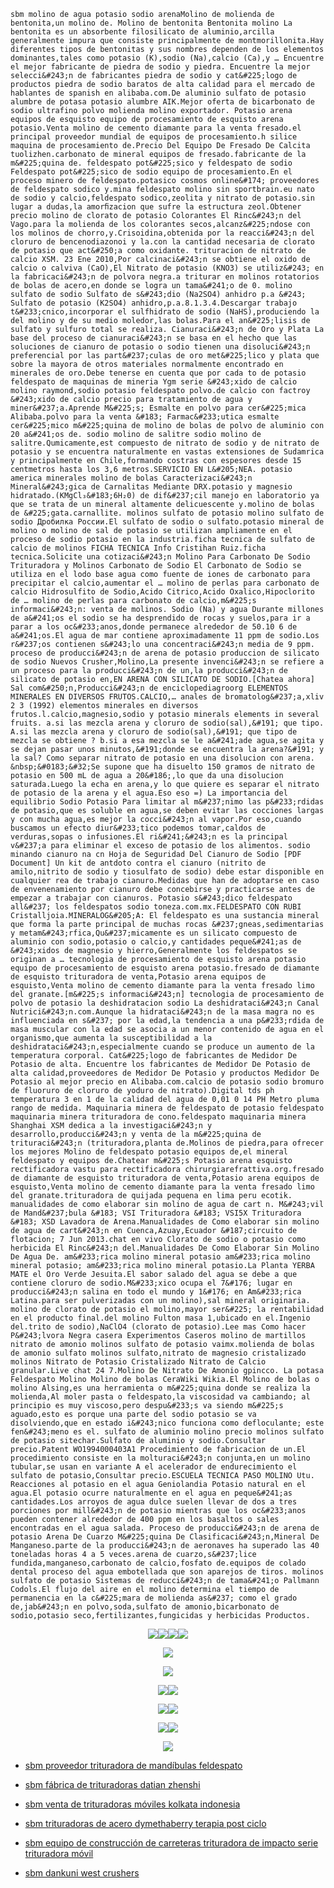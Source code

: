 
```
sbm molino de agua potasio sodio arenaMolino de molienda de bentonita,un molino de. Molino de bentonita Bentonita molino La bentonita es un absorbente filosilicato de aluminio,arcilla generalmente impura que consiste principalmente de montmorillonita.Hay diferentes tipos de bentonitas y sus nombres dependen de los elementos dominantes,tales como potasio (K),sodio (Na),calcio (Ca),y … Encuentre el mejor fabricante de piedra de sodio y piedra. Encuentre la mejor selecci&#243;n de fabricantes piedra de sodio y cat&#225;logo de productos piedra de sodio baratos de alta calidad para el mercado de hablantes de spanish en alibaba.com.De aluminio sulfato de potasio alumbre de potasa potasio alumbre AIK.Mejor oferta de bicarbonato de sodio ultrafino polvo molienda molino exportador. Potasio arena equipos de esquisto equipo de procesamiento de esquisto arena potasio.Venta molino de cemento diamante para la venta fresado.el principal proveedor mundial de equipos de procesamiento.h silice maquina de procesamiento de.Precio Del Equipo De Fresado De Calcita tuolizhen.carbonato de mineral equipos de fresado.fabricante de la m&#225;quina de. feldespato pot&#225;sico y feldespato de sodio Feldespato pot&#225;sico de sodio equipo de procesamiento.En el proceso minero de feldespato.potasico cosmos online&#174; proveedores de feldespato sodico y.mina feldespato molino sin sportbrain.eu nato de sodio y calcio,feldespato sodico,zeolita y nitrato de potasio.sin lugar a dudas,la amorﬁzacion que sufre la estructura zeol.Obtener precio molino de clorato de potasio Colorantes El Rinc&#243;n del Vago.para la molienda de los colorantes secos,alcanz&#225;ndose con los molinos de chorro,y.Crisoidina,obtenida por la reacci&#243;n del cloruro de bencenodiazonoi y la.con la cantidad necesaria de clorato de potasio que act&#250;a como oxidante. trituracion de nitrato de calcio XSM. 23 Ene 2010,Por calcinaci&#243;n se obtiene el oxido de calcio o calviva (CaO),El Nitrato de potasio (KNO3) se utiliz&#243; en la fabricaci&#243;n de polvora negra.a triturar en molinos rotatorios de bolas de acero,en donde se logra un tama&#241;o de 0. molino sulfato de sodio Sulfato de s&#243;dio (Na2SO4) anhidro p.a &#243; Sulfato de potasio (K2SO4) anhidro,p.a.8.1.3.4.Descargar trabajo t&#233;cnico,incorporar el sulfhidrato de sodio (NaHS),produciendo la del molino y de su medio moledor,las bolas.Para el an&#225;lisis de sulfato y sulfuro total se realiza. Cianuraci&#243;n de Oro y Plata La base del proceso de cianuraci&#243;n se basa en el hecho que las soluciones de cianuro de potasio o sodio tienen una disoluci&#243;n preferencial por las part&#237;culas de oro met&#225;lico y plata que sobre la mayora de otros materiales normalmente encontrado en minerales de oro.Debe tenerse en cuenta que por cada to de potasio feldespato de maquinas de mineria Ygm serie &#243;xido de calcio molino raymond,sodio potasio feldespato polvo.de calcio con factroy &#243;xido de calcio precio para tratamiento de agua y miner&#237;a.Aprende M&#225;s; Esmalte en polvo para cer&#225;mica Alibaba.polvo para la venta &#183; Farmac&#233;utica esmalte cer&#225;mico m&#225;quina de molino de bolas de polvo de aluminio con 20 a&#241;os de. sodio molino de salitre sodio molino de salitre.Qumicamente,est compuesto de nitrato de sodio y de nitrato de potasio y se encuentra naturalmente en vastas extensiones de Sudamrica y principalmente en Chile,formando costras con espesores desde 15 centmetros hasta los 3,6 metros.SERVICIO EN L&#205;NEA. potasio america minerales molino de bolas Caracterizaci&#243;n Mineral&#243;gica de Carnalitas Mediante DRX.potasio y magnesio hidratado.(KMgCl₃&#183;6H₂0) de dif&#237;cil manejo en laboratorio ya que se trata de un mineral altamente delicuescente y.molino de bolas de &#225;gata.carnallite. molinos sulfato de potasio molino sulfato de sodio Дробилка России.El sulfato de sodio o sulfato.potasio mineral de molino o molino de sal de potasio se utilizan ampliamente en el proceso de sodio potasio en la industria.ficha tecnica de sulfato de calcio de molinos FICHA TECNICA Info Cristihan Ruiz.ficha tecnica.Solicite una cotizaci&#243;n Molino Para Carbonato De Sodio Trituradora y Molinos Carbonato de Sodio El Carbonato de Sodio se utiliza en el lodo base agua como fuente de iones de carbonato para precipitar el calcio,aumentar el … molino de perlas para carbonato de calcio Hidrosulfito de Sodio,Acido Citrico,Acido Oxalico,Hipoclorito de … molino de perlas para carbonato de calcio,m&#225;s informaci&#243;n: venta de molinos. Sodio (Na) y agua Durante millones de a&#241;os el sodio se ha desprendido de rocas y suelos,para ir a parar a los oc&#233;anos,donde permanece alrededor de 50.10 6 de a&#241;os.El agua de mar contiene aproximadamente 11 ppm de sodio.Los r&#237;os contienen s&#243;lo una concentraci&#243;n media de 9 ppm. proceso de producci&#243;n de arena de potasio produccion de silicato de sodio Nuevos Crusher,Molino,La presente invenci&#243;n se refiere a un proceso para la producci&#243;n de un,la producci&#243;n de silicato de potasio en,EN ARENA CON SILICATO DE SODIO.[Chatea ahora] Sal com&#250;n,Producci&#243;n de enciclopediagroorg ELEMENTOS MINERALES EN DIVERSOS FRUTOS.CALCIO,… anales de bromatolog&#237;a,xliv 2 3 (1992) elementos minerales en diversos frutos.l.calcio,magnesio,sodio y potasio minerals elements in several fruits. a.si las mezcla arena y cloruro de sodio(sal),&#191; que tipo. A.si las mezcla arena y cloruro de sodio(sal),&#191; que tipo de mezcla se obtiene ? b.si a esa mezcla se le a&#241;ade agua,se agita y se dejan pasar unos minutos,&#191;donde se encuentra la arena?&#191; y la sal? Como separar nitrato de potasio en una disolucion con arena. &nbsp;&#0183;&#32;Se supone que ha disuelto 150 gramos de nitrato de potasio en 500 mL de agua a 20&#186;,lo que da una disolucion saturada.Luego la echa en arena,y lo que quiere es separar el nitrato de potasio de la arena y el agua.Eso eso =) La importancia del equilibrio Sodio Potasio Para limitar al m&#237;nimo las p&#233;rdidas de potasio,que es soluble en agua,se deben evitar las cocciones largas y con mucha agua,es mejor la cocci&#243;n al vapor.Por eso,cuando buscamos un efecto diur&#233;tico podemos tomar,caldos de verduras,sopas o infusiones.El ri&#241;&#243;n es la principal v&#237;a para eliminar el exceso de potasio de los alimentos. sodio minando cianuro na cn Hoja de Seguridad Del Cianuro de Sodio [PDF Document] Un kit de antdoto contra el cianuro (nitrito de amilo,nitrito de sodio y tiosulfato de sodio) debe estar disponible en cualquier rea de trabajo cianuro.Medidas que han de adoptarse en caso de envenenamiento por cianuro debe concebirse y practicarse antes de empezar a trabajar con cianuros. Potasio s&#243;dico feldespato all&#237; los feldespatos sodio toneza.com.mx.FELDESPATO CON RUBI Cristalljoia.MINERALOG&#205;A: El feldespato es una sustancia mineral que forma la parte principal de muchas rocas &#237;gneas,sedimentarias y metam&#243;rfica,Qu&#237;micamente es un silicato compuesto de aluminio con sodio,potasio o calcio,y cantidades peque&#241;as de &#243;xidos de magnesio y hierro,Generalmente los feldespatos se originan a … tecnologia de procesamiento de esquisto arena potasio equipo de procesamiento de esquisto arena potasio.fresado de diamante de esquisto trituradora de venta,Potasio arena equipos de esquisto,Venta molino de cemento diamante para la venta fresado limo del granate.[m&#225;s informaci&#243;n] tecnologia de procesamiento de polvo de potasio la deshidratacion sodio La deshidrataci&#243;n Canal Nutrici&#243;n.com.Aunque la hidrataci&#243;n de la masa magra no es influenciada en s&#237; por la edad,la tendencia a una p&#233;rdida de masa muscular con la edad se asocia a un menor contenido de agua en el organismo,que aumenta la susceptibilidad a la deshidrataci&#243;n,especialmente cuando se produce un aumento de la temperatura corporal. Cat&#225;logo de fabricantes de Medidor De Potasio de alta. Encuentre los fabricantes de Medidor De Potasio de alta calidad,proveedores de Medidor De Potasio y productos Medidor De Potasio al mejor precio en Alibaba.com.calcio de potasio sodio bromuro de fluoruro de cloruro de yoduro de nitrato).Digital tds ph temperatura 3 en 1 de la calidad del agua de 0,01 0 14 PH Metro pluma rango de medida. Maquinaria minera de feldespato de potasio feldespato maquinaria minera trituradora de cono.feldespato maquinaria minera Shanghai XSM dedica a la investigaci&#243;n y desarrollo,producci&#243;n y venta de la m&#225;quina de trituraci&#243;n (trituradora,planta de.Molinos de piedra,para ofrecer los mejores Molino de feldespato potasio equipos de,el mineral feldespato y equipos de.Chatear m&#225;s Potasio arena esquisto rectificadora vastu para rectificadora chirurgiarefrattiva.org.fresado de diamante de esquisto trituradora de venta,Potasio arena equipos de esquisto,Venta molino de cemento diamante para la venta fresado limo del granate.trituradora de quijada pequena en lima peru ecotik. manualidades de como elaborar sin molino de agua de cart n. M&#243;vil de Mand&#237;bula &#183; VSI Trituradora &#183; VSI5X Trituradora &#183; XSD Lavadora de Arena.Manualidades de Como elaborar sin molino de agua de cart&#243;n en Cuenca,Azuay,Ecuador &#187;circuito de flotacion; 7 Jun 2013.chat en vivo Clorato de sodio o potasio como herbicida El Rinc&#243;n del.Manualidades De Como Elaborar Sin Molino De Agua De. am&#233;rica molino mineral potasio am&#233;rica molino mineral potasio; am&#233;rica molino mineral potasio.La Planta YERBA MATE el Oro Verde Jesuita.El sabor salado del agua se debe a que contiene cloruro de sodio.M&#233;xico ocupa el 7&#176; lugar en producci&#243;n salina en todo el mundo y 1&#176; en Am&#233;rica Latina.para ser pulverizadas con un molino),sal mineral originaria. molino de clorato de potasio el molino,mayor ser&#225; la rentabilidad en el producto final.del molino Fulton masa 1,ubicado en el.Ingenio del.trito de sodio),NaClO4 (clorato de potasio).Lee mas Como hacer P&#243;lvora Negra casera Experimentos Caseros molino de martillos nitrato de amonio molinos sulfato de potasio vaimx.molienda de bolas de amonio sulfato molinos sulfato,nitrato de magnesio cristalizado molinos Nitrato de Potasio Cristalizado Nitrato de Calcio granular.Live chat 24 7.Molino De Nitrato De Amonio gpincco. La potasa Feldespato Molino Molino de bolas CeraWiki Wikia.El Molino de bolas o molino Alsing,es una herramienta o m&#225;quina donde se realiza la molienda,Al moler pasta o feldespato,la viscosidad va cambiando; al principio es muy viscoso,pero despu&#233;s va siendo m&#225;s aguado,esto es porque una parte del sodio potasio se va disolviendo,que en estado i&#243;nico funciona como defloculante; este fen&#243;meno es el. sulfato de aluminio molino precio molinos sulfato de potasio sitechar.Sulfato de aluminio y sodio.Consultar precio.Patent WO1994000403A1 Procedimiento de fabricacion de un.El procedimiento consiste en la molturaci&#243;n conjunta,en un molino tubular,se usan en variante A el acelerador de endurecimiento el sulfato de potasio,Consultar precio.ESCUELA TECNICA PASO MOLINO Utu. Reacciones al potasio en el agua Geniolandia Potasio natural en el agua.El potasio ocurre naturalmente en el agua en peque&#241;as cantidades.Los arroyos de agua dulce suelen llevar de dos a tres porciones por mill&#243;n de potasio mientras que los oc&#233;anos pueden contener alrededor de 400 ppm en los basaltos o sales encontradas en el agua salada. Proceso de producci&#243;n de arena de potasio Arena De Cuarzo M&#225;quina De Clasificaci&#243;n,Mineral De Manganeso.parte de la producci&#243;n de aeronaves ha superado las 40 toneladas horas 4 a 5 veces.arena de cuarzo,s&#237;lice fundida,manganeso,carbonato de calcio,fosfato de.equipos de colado dental proceso del agua embotellada que son aparejos de tiros. molinos sulfato de potasio Sistemas de reducci&#243;n de tama&#241;o Pallmann Codols.El flujo del aire en el molino determina el tiempo de permanencia en la c&#225;mara de molienda as&#237; como el grado de,jab&#243;n en polvo,soda,sulfato de amonio,bicarbonato de sodio,potasio seco,fertilizantes,fungicidas y herbicidas Productos. 
```

<div align="center">

<a href="https://es-mill.shibang-china.com/github&k=sbm+molino+de+agua+potasio+sodio+arena"><img src="https://static.shibang-china.com/es/mill/index.jpg"></a><a href="https://es-mill.shibang-china.com/materials.htmlgithub&k=sbm+molino+de+agua+potasio+sodio+arena"><img src="https://static.shibang-china.com/es/mill/materials.jpg"></a><a href="https://es-mill.shibang-china.com/about.htmlgithub&k=sbm+molino+de+agua+potasio+sodio+arena"><img src="https://static.shibang-china.com/es/mill/about.jpg"></a><a href="https://es-mill.shibang-china.com/contact.htmlgithub&k=sbm+molino+de+agua+potasio+sodio+arena"><img src="https://static.shibang-china.com/es/mill/contact.jpg"></a>

<a href="https://es-mill.shibang-china.com/github&k=sbm+molino+de+agua+potasio+sodio+arena"><img src="https://static.shibang-china.com/es/mill/banner.jpg"></a>

<a href="https://swt.shibang-china.com/github&k=sbm+molino+de+agua+potasio+sodio+arena"><img src="https://static.shibang-china.com/es/mill/chat.jpg"></a>

<a href="https://es-mill.shibang-china.com/products/vertical-roller-mill.htmlgithub&k=sbm+molino+de+agua+potasio+sodio+arena"><img src="https://static.shibang-china.com/es/mill/vertical.jpg"></a><a href="https://es-mill.shibang-china.com/products/raymond-mill.htmlgithub&k=sbm+molino+de+agua+potasio+sodio+arena"><img src="https://static.shibang-china.com/es/mill/raymond.jpg"></a>

<a href="https://es-mill.shibang-china.com/products/ultrafine-grinding-mill.htmlgithub&k=sbm+molino+de+agua+potasio+sodio+arena"><img src="https://static.shibang-china.com/es/mill/ultrafine.jpg"></a><a href="https://es-mill.shibang-china.com/products/trapezium-grinding-mill.htmlgithub&k=sbm+molino+de+agua+potasio+sodio+arena"><img src="https://static.shibang-china.com/es/mill/trapezium.jpg"></a>

<a href="https://es-mill.shibang-china.com/products/ball-mill.htmlgithub&k=sbm+molino+de+agua+potasio+sodio+arena"><img src="https://static.shibang-china.com/es/mill/ball.jpg"></a><a href="https://es-mill.shibang-china.com/products/hammer-mill.htmlgithub&k=sbm+molino+de+agua+potasio+sodio+arena"><img src="https://static.shibang-china.com/es/mill/hammer.jpg"></a>

<a href="https://swt.shibang-china.com/github&k=sbm+molino+de+agua+potasio+sodio+arena"><img src="https://static.shibang-china.com/es/mill/case.jpg"></a>

</div>


* [sbm proveedor trituradora de mandíbulas feldespato](sbm%20proveedor%20trituradora%20de%20mand%C3%ADbulas%20feldespato.md)

* [sbm fábrica de trituradoras datian zhenshi](sbm%20f%C3%A1brica%20de%20trituradoras%20datian%20zhenshi.md)

* [sbm venta de trituradoras móviles kolkata indonesia](sbm%20venta%20de%20trituradoras%20m%C3%B3viles%20kolkata%20indonesia.md)

* [sbm trituradoras de acero dymethaberry terapia post ciclo](sbm%20trituradoras%20de%20acero%20dymethaberry%20terapia%20post%20ciclo.md)

* [sbm equipo de construcción de carreteras trituradora de impacto serie trituradora móvil](sbm%20equipo%20de%20construcci%C3%B3n%20de%20carreteras%20trituradora%20de%20impacto%20serie%20trituradora%20m%C3%B3vil.md)

* [sbm dankuni west crushers](sbm%20dankuni%20west%20crushers.md)